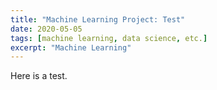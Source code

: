 ```yaml
---
title: "Machine Learning Project: Test"
date: 2020-05-05
tags: [machine learning, data science, etc.]
excerpt: "Machine Learning"
---
```



Here is a test.
